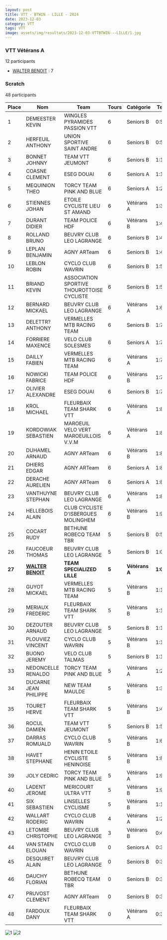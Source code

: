 ```yaml
---
layout: post
title: VTT - BTWIN - LILLE - 2024
date: 2023-12-03
category: VTT
tags: VTT
image: assets/img/resultats/2023-12-03-VTTBTWIN---LILLE/1.jpg
---
```


### VTT Vétérans A
12 participants
- [WALTER BENOIT](https://teamspecializedlille.cc/coureurs/walterbenoit) : 7

### Scratch
48 participants

| Place | Nom | Team | Tours | Catégorie | Temps |
|---|---|---|---|---|---|
| 1 | DEMEESTER KEVIN | WINGLES PYRAMIDES PASSION VTT | 6 | Seniors B | 0:59:27 | 
| 2 | HERFEUIL ANTHONY | UNION SPORTIVE SAINT ANDRE | 6 | Seniors B | 0:59:27 | 
| 3 | BONNET JOHNNY | TEAM VTT JEUMONT | 6 | Seniors B | 1:1:36 | 
| 4 | COASNE CLEMENT | ESEG DOUAI | 6 | Seniors A | 1:1:39 | 
| 5 | MEQUINION THEO | TORCY TEAM PINK AND BLUE | 6 | Seniors A | 1:2:31 | 
| 6 | STIENNES JOHAN | ETOILE CYCLISTE LIEU ST AMAND | 6 | Vétérans A | 1:3:6 | 
| 7 | DURANT DIDIER | TEAM POLICE HDF | 6 | Vétérans B | 1:4:9 | 
| 8 | ROLLAND BRUNO | BEUVRY CLUB LEO LAGRANGE | 6 | Seniors B | 1:4:11 | 
| 9 | LEPLAN BENJAMIN | AGNY ARTeam | 6 | Seniors B | 1:4:53 | 
| 10 | LEBLON ROBIN | CYCLO CLUB WAVRIN | 6 | Seniors B | 1:5:13 | 
| 11 | BRIAND KEVIN | ASSOCIATION SPORTIVE THOUROTTOISE CYCLISTE | 6 | Seniors B | 1:5:24 | 
| 12 | BERNARD MICKAEL | BEUVRY CLUB LEO LAGRANGE | 6 | Vétérans A | 1:6:50 | 
| 13 | DELETTR? ANTHONY | VERMELLES MTB RACING TEAM | 6 | Seniors B | 1:7:8 | 
| 14 | FORRIERE MAXENCE | VELO CLUB SOLESMES | 6 | Seniors A | 1:7:20 | 
| 15 | DAILLY FABIEN | VERMELLES MTB RACING TEAM | 6 | Vétérans A | 1:7:27 | 
| 16 | NOWICKI FABRICE | TEAM POLICE HDF | 6 | Vétérans B | 1:7:29 | 
| 17 | OLIVIER ALEXANDRE | ESEG DOUAI | 6 | Seniors B | 1:7:51 | 
| 18 | KROL MICHAEL | FLEURBAIX TEAM SHARK VTT | 6 | Vétérans A | 1:8:1 | 
| 19 | KORDOWIAK SEBASTIEN | MAROEUIL VELO VERT MAROEUILLOIS V.V.M | 6 | Vétérans A | 1:8:2 | 
| 20 | DUHAMEL ARNAUD | AGNY ARTeam | 6 | Vétérans B | 1:8:22 | 
| 21 | DHIERS EDGAR | AGNY ARTeam | 6 | Seniors A | 1:8:23 | 
| 22 | DERACHE AURELIEN | AGNY ARTeam | 6 | Seniors A | 1:8:38 | 
| 23 | VANTHUYNE STEPHAN | BEUVRY CLUB LEO LAGRANGE | 6 | Vétérans A | 1:8:42 | 
| 24 | HELLEBOIS ALAIN | CLUB CYCLISTE D'ISBERGUES MOLINGHEM | 6 | Vétérans B | 1:9:34 | 
| 25 | COCART RUDY | BETHUNE ROBECQ TEAM TBR | 5 | Seniors B | 0:59:48 | 
| 26 | FAUCOEUR THOMAS | BEUVRY CLUB LEO LAGRANGE | 5 | Seniors B | 1:0:0 | 
| **27** | **[WALTER BENOIT](https://teamspecializedlille.cc/coureurs/walterbenoit)** | **TEAM SPECIALIZED LILLE** | **5** | **Vétérans A** | **1:0:3** | 
| 28 | GUYOT MICKAEL | VERMELLES MTB RACING TEAM | 5 | Vétérans B | 1:1:15 | 
| 29 | MERIAUX FREDERIC | FLEURBAIX TEAM SHARK VTT | 5 | Vétérans B | 1:1:21 | 
| 30 | DEZOUTER ARNAUD | BEUVRY CLUB LEO LAGRANGE | 5 | Seniors B | 1:1:40 | 
| 31 | PLOUVIEZ VINCENT | CYCLO CLUB WAVRIN | 5 | Vétérans B | 1:1:42 | 
| 32 | BUONO JEREMY | VELO CLUB TALMAS | 5 | Seniors B | 1:1:58 | 
| 33 | NEDONCELLE RENALDO | TORCY TEAM PINK AND BLUE | 5 | Vétérans A | 1:2:31 | 
| 34 | DUCARNE JEAN PHILIPPE | NEW TEAM MAULDE | 5 | Vétérans B | 1:3:27 | 
| 35 | TOURET HERVE | FLEURBAIX TEAM SHARK VTT | 5 | Vétérans B | 1:4:15 | 
| 36 | ROCUL DAMIEN | TEAM VTT JEUMONT | 5 | Seniors B | 1:5:28 | 
| 37 | DARRAS ROMUALD | CYCLO CLUB WAVRIN | 5 | Vétérans B | 1:6:41 | 
| 38 | HAVET STEPHANE | HENIN ETOILE CYCLISTE HENINOISE | 5 | Vétérans B | 1:8:35 | 
| 39 | JOLY CEDRIC | TORCY TEAM PINK AND BLUE | 5 | Vétérans A | 1:9:38 | 
| 40 | LADENT JEROME | MERICOURT ULTRA VTT | 5 | Vétérans B | 1:9:38 | 
| 41 | SIX SEBASTIEN | LINSELLES CYCLISME | 5 | Vétérans B | 1:10:59 | 
| 42 | WALLART RODERIC | CYCLO CLUB WAVRIN | 4 | Vétérans A | 1:2:41 | 
| 43 | LETOMBE CHRISTOPHE | BEUVRY CLUB LEO LAGRANGE | 3 | Vétérans B | 0:41:31 | 
| 44 | VAN STAEN ELOUAN | CYCLO CLUB WAVRIN | 0 | Seniors A | 0:38:53 | 
| 45 | DESQUIRET ALAIN | BEUVRY CLUB LEO LAGRANGE | 0 | Seniors B | 0:38:53 | 
| 46 | DAUCHY FLORIAN | BETHUNE ROBECQ TEAM TBR | 0 | Seniors B | 0:38:53 | 
| 47 | PRUVOST CLEMENT | AGNY ARTeam | 0 | Seniors B | 0:38:53 | 
| 48 | FARDOUX DANY | FLEURBAIX TEAM SHARK VTT | 0 | Vétérans A | 0:38:53 | 

![1](http://teamspecializedlille.github.io/assets/img/resultats/2023-12-03-VTTBTWIN---LILLE/1.jpg)
![2](http://teamspecializedlille.github.io/assets/img/resultats/2023-12-03-VTTBTWIN---LILLE/2.jpg)
